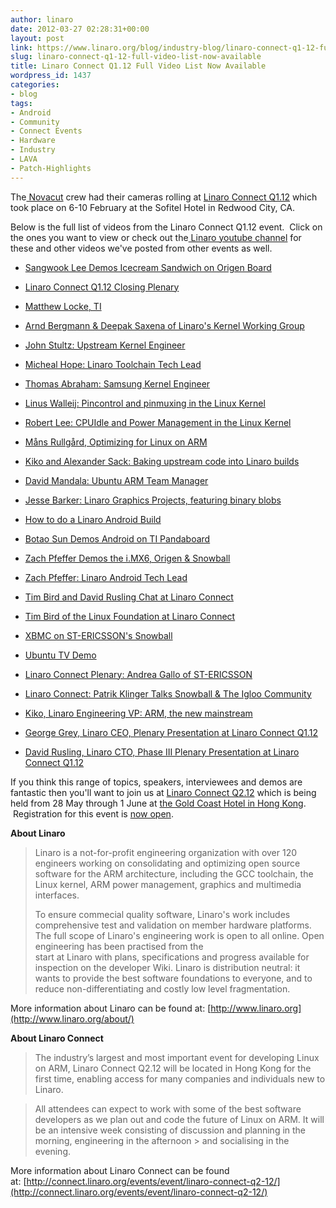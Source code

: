 ```yaml
---
author: linaro
date: 2012-03-27 02:28:31+00:00
layout: post
link: https://www.linaro.org/blog/industry-blog/linaro-connect-q1-12-full-video-list-now-available/
slug: linaro-connect-q1-12-full-video-list-now-available
title: Linaro Connect Q1.12 Full Video List Now Available
wordpress_id: 1437
categories:
- blog
tags:
- Android
- Community
- Connect Events
- Hardware
- Industry
- LAVA
- Patch-Highlights
---
```


The[ Novacut](http://novacut.com/) crew had their cameras rolling at [Linaro Connect Q1.12](http://connect.linaro.org/events/event/lcq1-12/) which took place on 6-10 February at the Sofitel Hotel in Redwood City, CA.

Below is the full list of videos from the Linaro Connect Q1.12 event.  Click on the ones you want to view or check out the[ Linaro youtube channel](http://www.youtube.com/user/LinaroOrg) for these and other videos we've posted from other events as well.


  * [Sangwook Lee Demos Icecream Sandwich on Origen Board](http://www.youtube.com/watch?v=wfjqn06s4C8)


  * [Linaro Connect Q1.12 Closing Plenary](http://www.youtube.com/watch?v=_HGrCdFA7L8)


  * [Matthew Locke, TI](http://www.youtube.com/watch?v=_GtJHcv823g)


  * [Arnd Bergmann & Deepak Saxena of Linaro's Kernel Working Group](http://www.youtube.com/watch?v=kIQ3ZLBTWF4)


  * [John Stultz: Upstream Kernel Engineer](http://www.youtube.com/watch?v=UM_lBpbU1PQ)


  * [Micheal Hope: Linaro Toolchain Tech Lead](http://www.youtube.com/watch?v=uOKUKxpJpP8)


  * [Thomas Abraham: Samsung Kernel Engineer](http://www.youtube.com/watch?v=xnl5oE90qO0)


  * [Linus Walleij: Pincontrol and pinmuxing in the Linux Kernel](http://www.youtube.com/watch?v=ZLl1IEzXezM)


  * [Robert Lee: CPUIdle and Power Management in the Linux Kernel](http://www.youtube.com/watch?v=8BlYIPnMXgY)


  * [Måns Rullgård, Optimizing for Linux on ARM](http://www.youtube.com/watch?v=5XdT57EC8nc)


  * [Kiko and Alexander Sack: Baking upstream code into Linaro builds](http://www.youtube.com/watch?v=Nt4LMbViq1Y)


  * [David Mandala: Ubuntu ARM Team Manager](http://www.youtube.com/watch?v=nE74336jvos)


  * [Jesse Barker: Linaro Graphics Projects, featuring binary blobs](http://www.youtube.com/watch?v=1V6_UxS7qM8)


  * [How to do a Linaro Android Build](http://www.youtube.com/watch?v=p5zWp8tZk0s)


  * [Botao Sun Demos Android on TI Pandaboard](http://www.youtube.com/watch?v=5aVJ59L8uUA)


  * [Zach Pfeffer Demos the i.MX6, Origen & Snowball](http://www.youtube.com/watch?v=_Nkg2EKh4lg)


  * [Zach Pfeffer: Linaro Android Tech Lead](http://www.youtube.com/watch?v=HMtswzfl7-Y)


  * [Tim Bird and David Rusling Chat at Linaro Connect](http://www.youtube.com/watch?v=xgdTzBl-3wQ)


  * [Tim Bird of the Linux Foundation at Linaro Connect](http://www.youtube.com/watch?v=dub3HgezCAs)


  * [XBMC on ST-ERICSSON's Snowball](http://www.youtube.com/watch?v=14p-WOFAWWw)


  * [Ubuntu TV Demo](http://www.youtube.com/watch?v=tpIFaAxyFGE)


  * [Linaro Connect Plenary: Andrea Gallo of ST-ERICSSON](http://www.youtube.com/watch?v=-WnsPPq_A50)


  * [Linaro Connect: Patrik Klinger Talks Snowball & The Igloo Community](http://www.youtube.com/watch?v=cxYdyEEb9X4)


  * [Kiko, Linaro Engineering VP: ARM, the new mainstream](http://www.youtube.com/watch?v=86Ox3wWOWTw)


  * [George Grey, Linaro CEO, Plenary Presentation at Linaro Connect Q1.12](http://www.youtube.com/watch?v=Cl4Yr9rf7fQ)


  * [David Rusling, Linaro CTO, Phase III Plenary Presentation at Linaro Connect Q1.12](http://www.youtube.com/watch?v=ZSoCCRF7Hl0)


If you think this range of topics, speakers, interviewees and demos are fantastic then you'll want to join us at [Linaro Connect Q2.12](http://connect.linaro.org/events/event/linaro-connect-q2-12/) which is being held from 28 May through 1 June at [the Gold Coast Hotel in Hong Kong](http://connect.linaro.org/events/event/linaro-connect-q2-12/#location).  Registration for this event is [now open](http://connect.linaro.org/wp-login.php?redirect_to=/register-connect/).

**About Linaro**


> Linaro is a not-for-profit engineering organization with over 120 engineers working on consolidating and optimizing open source software for the ARM architecture, including the GCC toolchain,
> the Linux kernel, ARM power management, graphics and multimedia interfaces.
>
> To ensure commecial quality software, Linaro's work includes comprehensive test and validation on member hardware platforms. The full scope of Linaro's engineering work is open to all online. Open engineering has been practised from the  
> start at Linaro with plans, specifications and progress available for inspection on the developer Wiki. Linaro is distribution neutral: it wants to provide the best software foundations to everyone, and to reduce non-differentiating and 
> costly low level fragmentation.


More information about Linaro can be found at: [http://www.linaro.org](http://www.linaro.org/about/)

**About Linaro Connect**


> The industry’s largest and most important event for developing Linux on ARM, Linaro Connect Q2.12 will be located in Hong Kong for the first time, enabling access for many companies and individuals new to Linaro.

> All attendees can expect to work with some of the best software developers as we plan out and code the future of Linux on ARM. It will be an intensive week consisting of discussion and planning in the morning, engineering in the afternoon > and socialising in the evening.


More information about Linaro Connect can be found at: [http://connect.linaro.org/events/event/linaro-connect-q2-12/](http://connect.linaro.org/events/event/linaro-connect-q2-12/)
